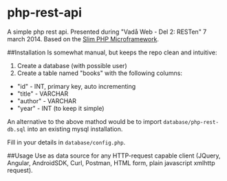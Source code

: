 php-rest-api
============

A simple php rest api. Presented during "Vadå Web - Del 2: RESTen" 7 march 2014. Based on the [Slim PHP Microframework](http://www.slimframework.com/).

##Installation
Is somewhat manual, but keeps the repo clean and intuitive:

1. Create a database (with possible user)
2. Create a table named "books" with the following columns:
  * "id" - INT, primary key, auto incrementing
  * "title" - VARCHAR
  * "author" - VARCHAR
  * "year" - INT (to keep it simple)

An alternative to the above mathod would be to import `database/php-rest-db.sql` into an existing mysql installation.

Fill in your details in `database/config.php`.

##Usage
Use as data source for any HTTP-request capable client (JQuery, Angular, AndroidSDK, Curl, Postman, HTML form, plain javascript xmlhttp request).
